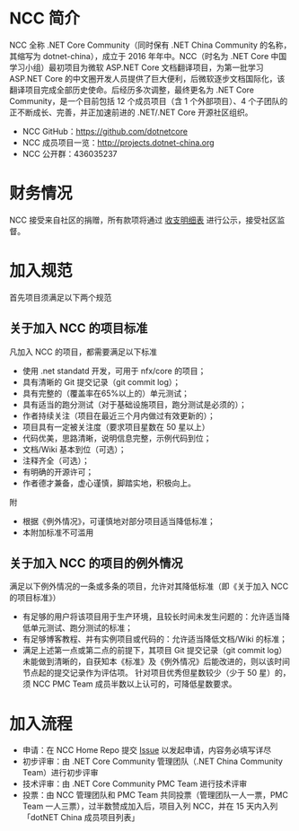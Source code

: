 # NCC 简介
NCC 全称 .NET Core Community（同时保有 .NET China Community 的名称，其缩写为 dotnet-china），成立于 2016 年年中。NCC（时名为 .NET Core 中国学习小组）最初项目为微软 ASP.NET Core 文档翻译项目，为第一批学习 ASP.NET Core 的中文圈开发人员提供了巨大便利，后微软逐步文档国际化，该翻译项目完成全部历史使命。后经历多次调整，最终更名为 .NET Core Community，是一个目前包括 12 个成员项目（含 1 个外部项目）、4 个子团队的正不断成长、完善，并正加速前进的 .NET/.NET Core 开源社区组织。

- NCC GitHub：https://github.com/dotnetcore
- NCC 成员项目一览：http://projects.dotnet-china.org
- NCC 公开群：436035237

# 财务情况

NCC 接受来自社区的捐赠，所有款项将通过 [收支明细表](Statement-of-Income-and-Expense.md) 进行公示，接受社区监督。

# 加入规范
首先项目须满足以下两个规范

## 关于加入 NCC 的项目标准
凡加入 NCC 的项目，都需要满足以下标准

- 使用 .net standatd 开发，可用于 nfx/core 的项目；
- 具有清晰的 Git 提交记录（git commit log）；
- 具有完整的（覆盖率在65%以上的）单元测试；
- 具有适当的跑分测试（对于基础设施项目，跑分测试是必须的）；
- 作者持续关注（项目在最近三个月内做过有效更新的）；
- 项目具有一定被关注度（要求项目星数在 50 星以上）
- 代码优美，思路清晰，说明信息完整，示例代码到位；
- 文档/Wiki 基本到位（可选）；
- 注释齐全（可选）；
- 有明确的开源许可；
- 作者德才兼备，虚心谨慎，脚踏实地，积极向上。

附

- 根据《例外情况》，可谨慎地对部分项目适当降低标准；
- 本附加标准不可滥用

## 关于加入 NCC 的项目的例外情况
满足以下例外情况的一条或多条的项目，允许对其降低标准（即《关于加入 NCC 的项目标准》）

- 有足够的用户将该项目用于生产环境，且较长时间未发生问题的：允许适当降低单元测试、跑分测试的标准；
- 有足够博客教程、并有实例项目或代码的：允许适当降低文档/Wiki 的标准；
- 满足上述第一点或第二点的前提下，其项目 Git 提交记录（git commit log）未能做到清晰的，自获知本《标准》及《例外情况》后能改进的，则以该时间节点起的提交记录作为评估项。
针对项目优秀但星数较少（少于 50 星）的，须 NCC PMC Team 成员半数以上认可的，可降低星数要求。

# 加入流程
- 申请：在 NCC Home Repo 提交 [Issue](https://github.com/dotnetcore/Home/issues/new) 以发起申请，内容务必填写详尽
- 初步评审：由 .NET Core Community 管理团队（.NET China Community Team）进行初步评审
- 技术评审：由 .NET Core Community PMC Team 进行技术评审
- 投票：由 NCC 管理团队和 PMC Team 共同投票（管理团队一人一票，PMC Team 一人三票），过半数赞成加入后，项目入列 NCC，并在 15 天内入列「dotNET China 成员项目列表」